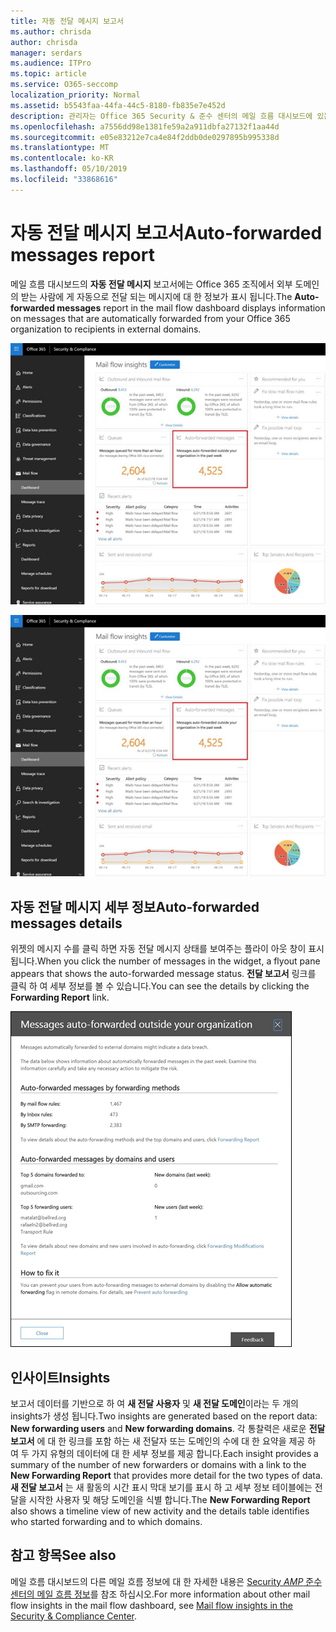 ```yaml
---
title: 자동 전달 메시지 보고서
ms.author: chrisda
author: chrisda
manager: serdars
ms.audience: ITPro
ms.topic: article
ms.service: O365-seccomp
localization_priority: Normal
ms.assetid: b5543faa-44fa-44c5-8180-fb835e7e452d
description: 관리자는 Office 365 Security & 준수 센터의 메일 흐름 대시보드에 있는 자동 전달 메시지 보고서에 대해 알아볼 수 있습니다.
ms.openlocfilehash: a7556dd98e1381fe59a2a911dbfa27132f1aa44d
ms.sourcegitcommit: e05e83212e7ca4e84f2ddb0de0297895b995338d
ms.translationtype: MT
ms.contentlocale: ko-KR
ms.lasthandoff: 05/10/2019
ms.locfileid: "33868616"
---
```

# <a name="auto-forwarded-messages-report"></a><span data-ttu-id="e569b-103">자동 전달 메시지 보고서</span><span class="sxs-lookup"><span data-stu-id="e569b-103">Auto-forwarded messages report</span></span>

<span data-ttu-id="e569b-104">메일 흐름 대시보드의 **자동 전달 메시지** 보고서에는 Office 365 조직에서 외부 도메인의 받는 사람에 게 자동으로 전달 되는 메시지에 대 한 정보가 표시 됩니다.</span><span class="sxs-lookup"><span data-stu-id="e569b-104">The **Auto-forwarded messages** report in the mail flow dashboard displays information on messages that are automatically forwarded from your Office 365 organization to recipients in external domains.</span></span>

![Office 365 Security & 준수 센터에 대 한 자동 전달 메시지 이해](media/8bc2600b-71c3-4b37-b4d0-9435fe0cfc8d.png)

![Office 365 Security & 준수 센터의 메일 흐름 대시보드의 자동 전달 메시지 보고서](media/8bc2600b-71c3-4b37-b4d0-9435fe0cfc8d.png)

## <a name="auto-forwarded-messages-details"></a><span data-ttu-id="e569b-107">자동 전달 메시지 세부 정보</span><span class="sxs-lookup"><span data-stu-id="e569b-107">Auto-forwarded messages details</span></span>

<span data-ttu-id="e569b-108">위젯의 메시지 수를 클릭 하면 자동 전달 메시지 상태를 보여주는 플라이 아웃 창이 표시 됩니다.</span><span class="sxs-lookup"><span data-stu-id="e569b-108">When you click the number of messages in the widget, a flyout pane appears that shows the auto-forwarded message status.</span></span> <span data-ttu-id="e569b-109">**전달 보고서** 링크를 클릭 하 여 세부 정보를 볼 수 있습니다.</span><span class="sxs-lookup"><span data-stu-id="e569b-109">You can see the details by clicking the **Forwarding Report** link.</span></span>

![Office 365 Security & 준수 센터의 자동 전달 메시지 보고서에 대 한 세부 정보 플라이 아웃](media/87d0fb1e-d2ef-4901-b17c-ec32d23a539e.png)

## <a name="insights"></a><span data-ttu-id="e569b-111">인사이트</span><span class="sxs-lookup"><span data-stu-id="e569b-111">Insights</span></span>

<span data-ttu-id="e569b-112">보고서 데이터를 기반으로 하 여 **새 전달 사용자** 및 **새 전달 도메인**이라는 두 개의 insights가 생성 됩니다.</span><span class="sxs-lookup"><span data-stu-id="e569b-112">Two insights are generated based on the report data: **New forwarding users** and **New forwarding domains**.</span></span> <span data-ttu-id="e569b-113">각 통찰력은 새로운 **전달 보고서** 에 대 한 링크를 포함 하는 새 전달자 또는 도메인의 수에 대 한 요약을 제공 하 여 두 가지 유형의 데이터에 대 한 세부 정보를 제공 합니다.</span><span class="sxs-lookup"><span data-stu-id="e569b-113">Each insight provides a summary of the number of new forwarders or domains with a link to the **New Forwarding Report** that provides more detail for the two types of data.</span></span> <span data-ttu-id="e569b-114">**새 전달 보고서** 는 새 활동의 시간 표시 막대 보기를 표시 하 고 세부 정보 테이블에는 전달을 시작한 사용자 및 해당 도메인을 식별 합니다.</span><span class="sxs-lookup"><span data-stu-id="e569b-114">The **New Forwarding Report** also shows a timeline view of new activity and the details table identifies who started forwarding and to which domains.</span></span>

## <a name="see-also"></a><span data-ttu-id="e569b-115">참고 항목</span><span class="sxs-lookup"><span data-stu-id="e569b-115">See also</span></span>

<span data-ttu-id="e569b-116">메일 흐름 대시보드의 다른 메일 흐름 정보에 대 한 자세한 내용은 [Security _AMP_ 준수 센터의 메일 흐름 정보](mail-flow-insights.md)를 참조 하십시오.</span><span class="sxs-lookup"><span data-stu-id="e569b-116">For more information about other mail flow insights in the mail flow dashboard, see [Mail flow insights in the Security & Compliance Center](mail-flow-insights.md).</span></span>
